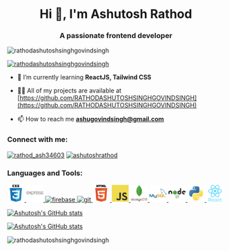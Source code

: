 <h1 align="center">Hi 👋, I'm Ashutosh Rathod</h1>
<h3 align="center">A passionate frontend developer </h3>

<p align="left"> <img src="https://komarev.com/ghpvc/?username=rathodashutoshsinghgovindsingh&label=Profile%20views&color=0e75b6&style=flat" alt="rathodashutoshsinghgovindsingh" /> </p>

<p align="left"> <a href="https://github.com/ryo-ma/github-profile-trophy"><img src="https://github-profile-trophy.vercel.app/?username=rathodashutoshsinghgovindsingh" alt="rathodashutoshsinghgovindsingh" /></a> </p>

- 🌱 I’m currently learning **ReactJS, Tailwind CSS**

- 👨‍💻 All of my projects are available at [https://github.com/RATHODASHUTOSHSINGHGOVINDSINGH](https://github.com/RATHODASHUTOSHSINGHGOVINDSINGH)

- 📫 How to reach me **ashugovindsingh@gmail.com**

<h3 align="left">Connect with me:</h3>
<p align="left">
<a href="https://twitter.com/rathod_ash34603" target="blank"><img align="center" src="https://raw.githubusercontent.com/rahuldkjain/github-profile-readme-generator/master/src/images/icons/Social/twitter.svg" alt="rathod_ash34603" height="30" width="40" /></a>
<a href="https://linkedin.com/in/ashutoshrathod" target="blank"><img align="center" src="https://raw.githubusercontent.com/rahuldkjain/github-profile-readme-generator/master/src/images/icons/Social/linked-in-alt.svg" alt="ashutoshrathod" height="30" width="40" /></a>
</p>

<h3 align="left">Languages and Tools:</h3>
<p align="left"> <a href="https://www.w3schools.com/css/" target="_blank" rel="noreferrer"> <img src="https://raw.githubusercontent.com/devicons/devicon/master/icons/css3/css3-original-wordmark.svg" alt="css3" width="40" height="40"/> </a> <a href="https://expressjs.com" target="_blank" rel="noreferrer"> <img src="https://raw.githubusercontent.com/devicons/devicon/master/icons/express/express-original-wordmark.svg" alt="express" width="40" height="40"/> </a> <a href="https://firebase.google.com/" target="_blank" rel="noreferrer"> <img src="https://www.vectorlogo.zone/logos/firebase/firebase-icon.svg" alt="firebase" width="40" height="40"/> </a> <a href="https://git-scm.com/" target="_blank" rel="noreferrer"> <img src="https://www.vectorlogo.zone/logos/git-scm/git-scm-icon.svg" alt="git" width="40" height="40"/> </a> <a href="https://www.w3.org/html/" target="_blank" rel="noreferrer"> <img src="https://raw.githubusercontent.com/devicons/devicon/master/icons/html5/html5-original-wordmark.svg" alt="html5" width="40" height="40"/> </a> <a href="https://developer.mozilla.org/en-US/docs/Web/JavaScript" target="_blank" rel="noreferrer"> <img src="https://raw.githubusercontent.com/devicons/devicon/master/icons/javascript/javascript-original.svg" alt="javascript" width="40" height="40"/> </a> <a href="https://www.mongodb.com/" target="_blank" rel="noreferrer"> <img src="https://raw.githubusercontent.com/devicons/devicon/master/icons/mongodb/mongodb-original-wordmark.svg" alt="mongodb" width="40" height="40"/> </a> <a href="https://www.mysql.com/" target="_blank" rel="noreferrer"> <img src="https://raw.githubusercontent.com/devicons/devicon/master/icons/mysql/mysql-original-wordmark.svg" alt="mysql" width="40" height="40"/> </a> <a href="https://nodejs.org" target="_blank" rel="noreferrer"> <img src="https://raw.githubusercontent.com/devicons/devicon/master/icons/nodejs/nodejs-original-wordmark.svg" alt="nodejs" width="40" height="40"/> </a> <a href="https://www.python.org" target="_blank" rel="noreferrer"> <img src="https://raw.githubusercontent.com/devicons/devicon/master/icons/python/python-original.svg" alt="python" width="40" height="40"/> </a> <a href="https://reactjs.org/" target="_blank" rel="noreferrer"> <img src="https://raw.githubusercontent.com/devicons/devicon/master/icons/react/react-original-wordmark.svg" alt="react" width="40" height="40"/> </a> </p>

 

  [![Ashutosh's GitHub stats](https://github-readme-stats.vercel.app/api/top-langs?username=rathodashutoshsinghgovindsingh)](https://github.com/rathodashutoshsinghgovindsingh/github-readme-stats)

 

 [![Ashutosh's GitHub stats](https://github-readme-stats.vercel.app/api?username=rathodashutoshsinghgovindsingh)](https://github.com/rathodashutoshsinghgovindsingh/github-readme-stats)


<p><img align="center" src="https://github-readme-streak-stats.herokuapp.com/?user=rathodashutoshsinghgovindsingh&" alt="rathodashutoshsinghgovindsingh" /></p>
